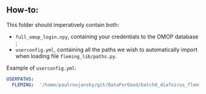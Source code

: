 ## How-to:

This folder should imperatively contain both:
- `full_omop_login.npy`, containing your credentials to the OMOP database ;
- `userconfig.yml`, containing all the paths we wish to automatically import when loading file `fleming_lib/paths.py`.

Example of `userconfig.yml`:

```yaml
USERPATHS:
  FLEMING:  '/home/paulroujansky/git/DataForGood/batch4_diafoirus_fleming'
```
